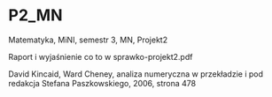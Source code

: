 # P2_MN
Matematyka, MiNI, semestr 3, MN, Projekt2

Raport i wyjaśnienie co to w sprawko-projekt2.pdf

David Kincaid, Ward Cheney, analiza numeryczna w  przekładzie i pod redakcja Stefana Paszkowskiego, 2006, strona 478
